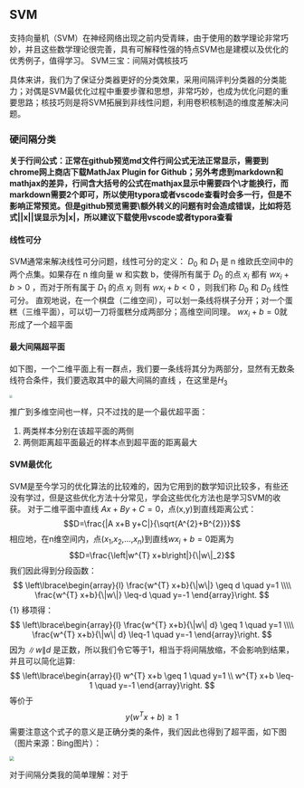 ## SVM

支持向量机（SVM）在神经网络出现之前内受青睐，由于使用的数学理论非常巧妙，并且这些数学理论很完善，具有可解释性强的特点SVM也是建模以及优化的优秀例子，值得学习。
SVM三宝：间隔对偶核技巧

具体来讲，我们为了保证分类器更好的分类效果，采用间隔评判分类器的分类能力；对偶是SVM最优化过程中重要步骤和思想，非常巧妙，也成为优化问题的重要思路；核技巧则是将SVM拓展到非线性问题，利用卷积核制造的维度差解决问题。

### 硬间隔分类

**关于行间公式：正常在github预览md文件行间公式无法正常显示，需要到chrome网上商店下载MathJax Plugin for Github；另外考虑到markdown和mathjax的差异，行间含大括号的公式在mathjax显示中需要四个\才能换行，而markdown需要2个即可，所以使用typora或者vscode查看时会多一行，但是不影响正常预览。但是github预览需要\额外转义的问题有时会造成错误，比如将范式||x||误显示为|x|，所以建议下载使用vscode或者typora查看**

#### 线性可分

SVM通常来解决线性可分问题，线性可分的定义：
$D_0$ 和 $D_1$ 是 n 维欧氏空间中的两个点集。如果存在 n 维向量 w 和实数 b，使得所有属于 $D_0$ 的点 $x_i$ 都有 $wx_i+b>0$ ，而对于所有属于 $D_1$ 的点 $x_j$ 则有 $wx_i+b<0$ ，则我们称 $D_0$ 和 $D_0$ 线性可分。
直观地说，在一个棋盘（二维空间），可以划一条线将棋子分开；对一个蛋糕（三维平面），可以切一刀将蛋糕分成两部分；高维空间同理。
$wx_i+b=0$就形成了一个超平面

#### 最大间隔超平面
如下图，一个二维平面上有一群点，我们要一条线将其分为两部分，显然有无数条线符合条件，我们要选取其中的最大间隔的直线 ，在这里是$H_3$

<img src="https://amore.oss-cn-hangzhou.aliyuncs.com/img/svm1.png#x" style="zoom: 33%;" />

推广到多维空间也一样，只不过找的是一个最优超平面：

1. 两类样本分别在该超平面的两侧
2. 两侧距离超平面最近的样本点到超平面的距离最大

#### SVM最优化

SVM是至今学习的优化算法的比较难的，因为它用到的数学知识比较多，有些还没有学过，但是这些优化方法十分常见，学会这些优化方法也是学习SVM的收获。
对于二维平面中直线 $Ax+By+C=0$，点(x,y)到直线距离公式：
$$D=\frac{|A x+B y+C|}{\sqrt{A^{2}+B^{2}}}$$
相应地，在n维空间内，点($x_1$,$x_2$,...,$x_n$)到直线$wx_i+b=0$距离为
$$D=\frac{\left|w^{T} x+b\right|}{\|w\|_2}$$ 
我们因此得到分段函数：
$$
\left\lbrace\begin{array}{l}
\frac{w^{T} x+b}{\|w\|} \geq d \quad y=1 \\\\
\frac{w^{T} x+b}{\|w\|} \leq-d \quad y=-1
\end{array}\right.
$$ {1}
移项得：
$$
\left\lbrace\begin{array}{l}
\frac{w^{T} x+b}{\|w\| d} \geq 1 \quad y=1 \\\\
\frac{w^{T} x+b}{\|w\| d} \leq-1 \quad y=-1
\end{array}\right.
$$
因为 $\|w\| d$ 是正数，所以我们令它等于1，相当于将间隔放缩，不会影响到结果，并且可以简化运算:
$$
\left\lbrace\begin{array}{l}
w^{T} x+b \geq 1 \quad y=1 \\
w^{T} x+b \leq-1 \quad y=-1
\end{array}\right.
$$
等价于
$$
y(w^{T} x+b) \geq 1
$$
需要注意这个式子的意义是正确分类的条件，我们因此也得到了超平面，如下图（图片来源：Bing图片）：

<img src="https://amore.oss-cn-hangzhou.aliyuncs.com/img/SVM2.png" style="zoom: 50%;" />

对于间隔分类我的简单理解：对于
